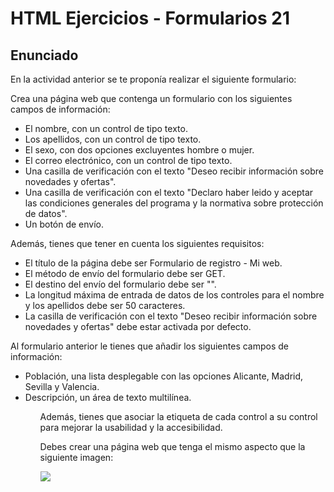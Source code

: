 # HTML Ejercicios - Formularios 21

<h2>Enunciado</h2>
<p>En la actividad anterior se te proponía realizar el siguiente formulario:</p>
<p>Crea una página web que contenga un formulario con los siguientes campos de información:
</p>
<ul>
  <li>El nombre, con un control de tipo texto.</li>
  <li>Los apellidos, con un control de tipo texto.</li>
  <li>El sexo, con dos opciones excluyentes hombre o mujer.</li>
  <li>El correo electrónico, con un control de tipo texto.</li>
  <li>Una casilla de verificación con el texto "Deseo recibir información sobre novedades y ofertas".</li>
  <li>Una casilla de verificación con el texto "Declaro haber leido y aceptar las condiciones generales del programa y la normativa sobre protección de datos".</li>
  <li>Un botón de envío.</li>
</ul>

<p>Además, tienes que tener en cuenta los siguientes requisitos:</p>
<ul>
  <li>El título de la página debe ser Formulario de registro - Mi web.</li>
  <li>El método de envío del formulario debe ser GET.</li>
  <li>El destino del envío del formulario debe ser "".</li>
  <li>La longitud máxima de entrada de datos de los controles para el nombre y los apellidos debe ser 50 caracteres.</li>
  <li>La casilla de verificación con el texto "Deseo recibir información sobre novedades y ofertas" debe estar activada por defecto.</li>
</ul>

<p>Al formulario anterior le tienes que añadir los siguientes campos de información:</p>
<ul>
  <li>Población, una lista desplegable con las opciones Alicante, Madrid, Sevilla y Valencia.</li>
  <li>Descripción, un área de texto multilínea.</li>
<ul> 

<p>Además, tienes que asociar la etiqueta de cada control a su control para mejorar la usabilidad y la accesibilidad.</p>
<p>Debes crear una página web que tenga el mismo aspecto que la siguiente imagen:</p>

<img src="http://desarrolloweb.dlsi.ua.es/libros/html-css/img/ejercicios/formularios-2.png">

